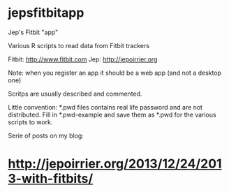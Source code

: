 jepsfitbitapp
=============

Jep's Fitbit "app"

Various R scripts to read data from Fitbit trackers

Fitbit: http://www.fitbit.com
Jep: http://jepoirrier.org

Note: when you register an app it should be a web app (and not a desktop one)

Scritps are usually described and commented.

Little convention: *.pwd files contains real life password and are not distributed.
Fill in *.pwd-example and save them as *.pwd for the various scripts to work.

Serie of posts on my blog:

# http://jepoirrier.org/2013/12/24/2013-with-fitbits/

